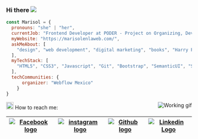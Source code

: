### Hi there <img src="https://github.com/MarisolenlaWeb/marisolenlaweb/blob/master/assets/Hi.gif">

<!--
**MarisolenlaWeb/marisolenlaweb** is a ✨ _special_ ✨ repository because its `README.md` (this file) appears on your GitHub profile.
-->


```javascript
const Marisol = {
  pronouns: "she" | "her",
  currentJob: "Frontend Developer at PODER - Project on Organizing, Development, Education and Research",
  myWebsite: "https://marisolenlaweb.com/",
  askMeAbout: [
    "design", "web development", "digital marketing", "books", "Harry Potter"
  ],
  myTechStack: [
    "HTML5", "CSS3", "Javascript", "Git", "Bootstrap", "SemanticUI", "Stylus", "Express", "Wordpress", "Webflow", "Photoshop", "Illustrator", "Sketch" 
  ],
  techCommunities: {
      organizer: "Webflow Mexico"
    }
}
```
<img align="right" src="https://github.com/MarisolenlaWeb/marisolenlaweb/blob/master/assets/working.gif" alt="Working gif">

<div align="left">
<img src="https://github.com/MarisolenlaWeb/marisolenlaweb/blob/master/assets/contact.gif" width="20px"> How to reach me:

| [<img src="https://github.com/MarisolenlaWeb/marisolenlaweb/blob/master/assets/facebook%20(1).png" alt="Facebook logo">]( https://www.facebook.com/marisolenlaweb) | [<img src="https://github.com/MarisolenlaWeb/marisolenlaweb/blob/master/assets/instagram%20(1).png" alt="instagram logo">](https://www.instagram.com/marisolenelmundo/) | [<img src="https://github.com/MarisolenlaWeb/marisolenlaweb/blob/master/assets/github.png" alt="Github logo">](https://github.com/MarisolenlaWeb) | [<img src="https://github.com/MarisolenlaWeb/marisolenlaweb/blob/master/assets/likedin%20(1).png" alt="Linkedin Logo">](https://www.linkedin.com/in/marisolcarrillom)
|:---:|:---:|:---:|:---:|
</div>


